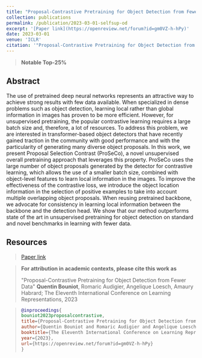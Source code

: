 ```yaml
---
title: "Proposal-Contrastive Pretraining for Object Detection from Fewer Data"
collection: publications
permalink: /publication/2023-03-01-selfsup-od
excerpt: '[Paper link](https://openreview.net/forum?id=gm0VZ-h-hPy)'
date: 2023-03-01
venue: 'ICLR'
citation: '"Proposal-Contrastive Pretraining for Object Detection from Fewer Data" Quentin Bouniot,Romaric Audigier, Angelique Loesch, Amaury Habrard; The Eleventh International Conference on Learning Representations, 2023 '
---
```


> **Notable Top-25%**


## Abstract

The use of pretrained deep neural networks represents an attractive way to achieve strong results with few data available. When specialized in dense problems such as object detection, learning local rather than global information in images has proven to be more efficient. However, for unsupervised pretraining, the popular contrastive learning requires a large batch size and, therefore, a lot of resources. To address this problem, we are interested in transformer-based object detectors that have recently gained traction in the community with good performance and with the particularity of generating many diverse object proposals. 
In this work, we present Proposal Selection Contrast (ProSeCo), a novel unsupervised overall pretraining approach that leverages this property. ProSeCo uses the large number of object proposals generated by the detector for contrastive learning, which allows the use of a smaller batch size, combined with object-level features to learn local information in the images. To improve the effectiveness of the contrastive loss, we introduce the object location information in the selection of positive examples to take into account multiple overlapping object proposals. When reusing pretrained backbone, we advocate for consistency in learning local information between the backbone and the detection head. 
We show that our method outperforms state of the art in unsupervised pretraining for object detection on standard and novel benchmarks in learning with fewer data. 

## Resources

> [Paper link](https://openreview.net/forum?id=gm0VZ-h-hPy)

>**For attribution in academic contexts, please cite this work as**
>
>"Proposal-Contrastive Pretraining for Object Detection from Fewer Data" **Quentin Bouniot**, Romaric Audigier, Angelique Loesch, Amaury Habrard; The Eleventh International Conference on Learning Representations, 2023 


>```BibTex
>@inproceedings{
>bouniot2023proposalcontrastive,
>title={Proposal-Contrastive Pretraining for Object Detection from Fewer Data},
>author={Quentin Bouniot and Romaric Audigier and Angelique Loesch and Amaury Habrard},
>booktitle={The Eleventh International Conference on Learning Representations },
>year={2023},
>url={https://openreview.net/forum?id=gm0VZ-h-hPy}
>}
>``` 
